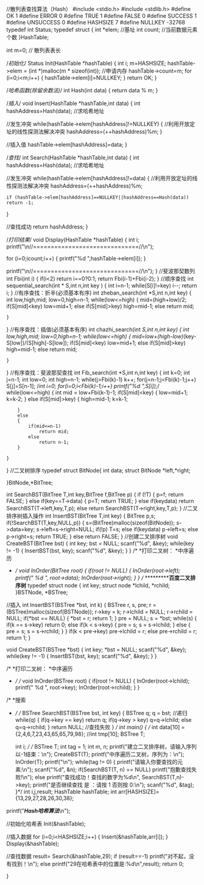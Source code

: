 
//散列表查找算法（Hash）
#include <stdio.h>
#include <stdlib.h>
#define OK 1
#define ERROR 0
#define TRUE 1
#define FALSE 0
#define SUCCESS 1
#define UNSUCCESS 0
#define HASHSIZE 7
#define NULLKEY -32768
typedef int Status;
typedef struct
{
  int *elem;           //基址
  int count;           //当前数据元素个数
}HashTable;

int m=0; // 散列表表长

/*初始化*/
Status Init(HashTable *hashTable)
{
  int i;
  m=HASHSIZE;
  hashTable->elem = (int *)malloc(m * sizeof(int)); //申请内存
  hashTable->count=m;
  for (i=0;i<m;i++)
  {
    hashTable->elem[i]=NULLKEY;
  }
  return OK;
}

/*哈希函数(除留余数法)*/
int Hash(int data)
{
  return data % m;
}

/*插入*/
void Insert(HashTable *hashTable,int data)
{
  int hashAddress=Hash(data); //求哈希地址

  //发生冲突
  while(hashTable->elem[hashAddress]!=NULLKEY)
  {
    //利用开放定址的线性探测法解决冲突
    hashAddress=(++hashAddress)%m;
  }

  //插入值
  hashTable->elem[hashAddress]=data;
}

/*查找*/
int Search(HashTable *hashTable,int data)
{
  int hashAddress=Hash(data); //求哈希地址

  //发生冲突
  while(hashTable->elem[hashAddress]!=data)
  {
    //利用开放定址的线性探测法解决冲突
    hashAddress=(++hashAddress)%m;

    if (hashTable->elem[hashAddress]==NULLKEY||hashAddress==Hash(data)) return -1;
  }

  //查找成功
  return hashAddress;
}

/*打印结果*/
void Display(HashTable *hashTable)
{
  int i;
  printf("\n//==============================//\n");

  for (i=0;i<hashTable->count;i++)
  {
    printf("%d ",hashTable->elem[i]);
  }

  printf("\n//==============================//\n");
}
//斐波那契数列
int Fbi(int i)
{
    if(i<2)
        return i==0?0:1;
    return Fbi(i-1)+Fbi(i-2);
}
//顺序查找
int sequential_search(int * S,int n,int key )
{
    int i=n-1;
    while(S[i]!=key)
        i--;
    return i;
}
//有序查找：折半(必须基本有序)
int zheban_search(int *S,int n,int key)
{
    int low,high,mid;
    low=0,high=n-1;
    while(low<=high)
    {
        mid=(high+low)/2;
        if(S[mid]<key)
            low=mid+1;
        else if(S[mid]>key)
            high=mid-1;
        else
            return mid;

    }
}
//有序查找：插值(必须基本有序)
int chazhi_search(int *S,int n,int key)
{
    int low,high,mid;
    low=0,high=n-1;
    while(low<=high)
    {
        mid=low+(high-low)*(key-S[low])/(S[high]-S[low]);
        if(S[mid]<key)
            low=mid+1;
        else if(S[mid]>key)
            high=mid-1;
        else
            return mid;

    }

}
//有序查找：斐波那契查找
int Fib_search(int *S,int n,int key)
{
    int k=0;
    int j=n-1;
    int low=0;
    int high=n-1;
    while(j>Fbi(k)-1)
        k++;
    for(j=n-1;j<Fbi(k)-1;j++)
        S[j]=S[n-1];
    /*int i=0;
    for(i=0;i<Fbi(k)-1;i++)
        printf("%d  ",S[i]);*/
    while(low<=high)
    {
        int mid = low+Fbi(k-1)-1;
        if(S[mid]<key)
        {
            low=mid+1;
            k=k-2;
        }
        else if(S[mid]>key)
        {
            high=mid-1;
            k=k-1;

        }
        else
        {
            if(mid<=n-1)
                return mid;
            else
                return n-1;
        }

    }

}
//二叉树排序
typedef struct BitNode{
    int data;
    struct BitNode *left,*right;

}BitNode,*BitTree;

int SearchBST(BitTree T,int key,BitTree f,BitTree p)
{
    if (!T)
    {
        p=f;
        return FALSE;
    }
    else if(key==T->data)
    {
        p=T;
        return TRUE;
    }
    else if(key<T->data)
        return SearchBST(T->left,key,T,p);
    else
        return SearchBST(T->right,key,T,p);
}
//二叉排序树插入操作
int InsertBST(BitTree T,int key)
{
    BitTree p,s;
    if(!SearchBST(T,key,NULL,p))
    {
        s=(BitTree)malloc(sizeof(BitNode));
        s->data=key;
        s->left=s->right=NULL;
        if(!p)
            T=s;
        else if(key<p->data)
            p->left=s;
        else
            p->right=s;
        return TRUE;
    }
    else
        return FALSE;
}
//创建二叉排序树
void CreateBST(BitTree bst)
{
    int key;
    bst = NULL;
     scanf("%d", &key);
    while(key != -1)
    {
        InsertBST(bst, key);
        scanf("%d", &key);
    }
}
/*
 *打印二叉树：
 *中序遍历
 * */
void InOrder(BitTree root)
{
    if(root != NULL)
    {
        InOrder(root->left);
        printf(" %d ", root->data);
        InOrder(root->right);
    }
}
/*
*****************百度二叉排序树********
typedef struct node
{
    int key;
    struct node *lchild, *rchild;
}BSTNode, *BSTree;

//插入
int InsertBST(BSTree *bst, int k)
{
    BSTree r, s, pre;
    r = (BSTree)malloc(sizeof(BSTNode));
    r->key = k;
    r->lchild = NULL;
    r->rchild = NULL;
    if(*bst == NULL)
    {
        *bst = r;
        return 1;
    }
    pre = NULL;
    s = *bst;
    while(s)
    {
        if(k == s->key)
                return 0;
        else if(k < s->key)
        {
            pre = s;
            s = s->lchild;
        }
        else
        {
            pre = s;
            s = s->rchild;
        }
    }
    if(k < pre->key)
            pre->lchild = r;
    else
            pre->rchild = r;
    return 1;
}


void CreateBST(BSTree *bst)
{
    int key;
    *bst = NULL;
    scanf("%d", &key);
    while(key != -1)
    {
        InsertBST(bst, key);
        scanf("%d", &key);
    }
}

/*
 *打印二叉树：
 *中序遍历
 * */
 /*
void InOrder(BSTree root)
{
    if(root != NULL)
    {
        InOrder(root->lchild);
        printf(" %d ", root->key);
        InOrder(root->rchild);
    }
}

/*
 *搜索
 * */
 /*
BSTree SearchBST(BSTree bst, int key)
{
    BSTree q;
    q = bst;
    //递归
    while(q)
    {
            if(q->key == key)
                    return q;
            if(q->key > key)
                    q=q->lchild;
            else
                    q=q->rchild;
    }
    return NULL;                        //查找失败
}
*/
int main()
{
  /*
    int data[10] = {2,4,6,7,23,43,65,65,79,98};
    //int tmp[10]; BSTree T;

    int i;
*/
   /* BSTree T;
    int tag = 1;
    int m, n;
    printf("建立二叉排序树，请输入序列以-1结束：\n");
    CreateBST(T);
    printf("中序遍历二叉树，序列为：\n");
    InOrder(T);
    printf("\n");
    while(tag != 0)
    {
        printf("请输入你要查找的元素:\n");
        scanf("%d", &n);
        if(SearchBST(T, n) == NULL)
                printf("抱歉查找失败!\n");
        else
                printf("查找成功！查找的数字为%d\n", SearchBST(T,n)->key);
        printf("是否继续查找 是 ：请按 1 否则按 0:\n");
        scanf("%d", &tag);
    }*/
   int i,j,result;
  HashTable hashTable;
  int arr[HASHSIZE]={13,29,27,28,26,30,38};

  printf("***************Hash哈希算法***************\n");

  //初始化哈希表
  Init(&hashTable);

  //插入数据
  for (i=0;i<HASHSIZE;i++)
  {
    Insert(&hashTable,arr[i]);
  }
  Display(&hashTable);

  //查找数据
  result= Search(&hashTable,29);
  if (result==-1)
      printf("对不起，没有找到！\n");
  else
      printf("29在哈希表中的位置是:%d\n",result);
  return 0;


}

